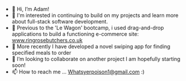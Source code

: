 - 👋 Hi, I’m Adam!
- 👀 I'm interested in continuing to build on my projects and learn more about full-stack software development.
- 🌱 Previous to the 'Le Wagon' bootcamp, i used drag-and-drop applications to build a functioning e-commerce site: www.ringrosebutchers.co.uk
- 🍔 More recently I have developed a novel swiping app for finding specified meals to order
- 💞️ I’m looking to collaborate on another project I am hopefully starting soon!
- 📫 How to reach me ... Whatsyerpoison1@gmail.com :)

<!---
whatsyerpoison1/whatsyerpoison1 is a ✨ special ✨ repository because its `README.md` (this file) appears on your GitHub profile.
You can click the Preview link to take a look at your changes.
--->
